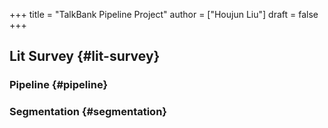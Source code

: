 +++
title = "TalkBank Pipeline Project"
author = ["Houjun Liu"]
draft = false
+++

## Lit Survey {#lit-survey}


### Pipeline {#pipeline}


### Segmentation {#segmentation}